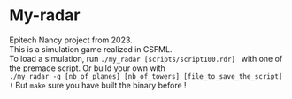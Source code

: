 # My-radar
Epitech Nancy project from 2023.  
This is a simulation game realized in CSFML.  
To load a simulation, run 
  ```./my_radar [scripts/script100.rdr] ``` 
with one of the premade script. 
Or build your own with  
  ```./my_radar -g [nb_of_planes] [nb_of_towers] [file_to_save_the_script] !``` 
But
  ```make```
sure you have built the binary before !
